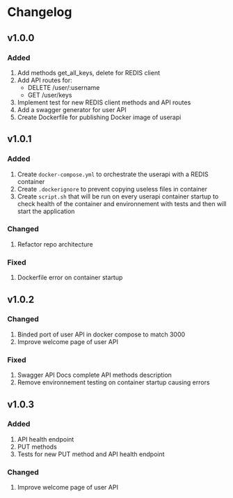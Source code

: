 # Changelog

## v1.0.0

### Added

1. Add methods get_all_keys, delete for REDIS client
2. Add API routes for:
   - DELETE /user/:username
   - GET /user/keys
3. Implement test for new REDIS client methods and API routes
4. Add a swagger generator for user API
5. Create Dockerfile for publishing Docker image of userapi

## v1.0.1

### Added

1. Create `docker-compose.yml` to orchestrate the userapi with a REDIS container
2. Create `.dockerignore` to prevent copying useless files in container
3. Create `script.sh` that will be run on every userapi container startup to check health of the container and environnement with tests and then will start the application

### Changed

1. Refactor repo architecture

### Fixed

1. Dockerfile error on container startup

## v1.0.2

### Changed

1. Binded port of user API in docker compose to match 3000
2. Improve welcome page of user API

### Fixed

1. Swagger API Docs complete API methods description
2. Remove environnement testing on container startup causing errors

## v1.0.3

### Added

1. API health endpoint
2. PUT methods
3. Tests for new PUT method and API health endpoint

### Changed

1. Improve welcome page of user API
